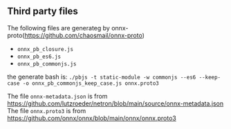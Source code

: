 ## Third party files

The following files are generateg by onnx-proto(https://github.com/chaosmail/onnx-proto)
 - `onnx_pb_closure.js`
 - `onnx_pb_es6.js`
 - `onnx_pb_commonjs.js`

 the generate bash is: `./pbjs -t static-module -w commonjs --es6 --keep-case -o onnx_pb_commonjs_keep_case.js onnx.proto3`

The file `onnx-metadata.json` is from https://github.com/lutzroeder/netron/blob/main/source/onnx-metadata.json
The file `onnx.proto3` is from https://github.com/onnx/onnx/blob/main/onnx/onnx.proto3